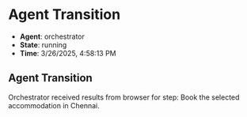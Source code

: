 # Agent Transition

- **Agent**: orchestrator
- **State**: running
- **Time**: 3/26/2025, 4:58:13 PM

## Agent Transition

Orchestrator received results from browser for step: Book the selected accommodation in Chennai.

